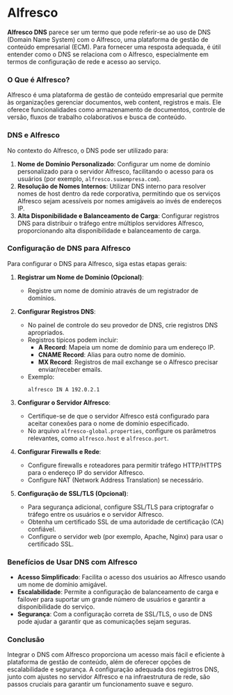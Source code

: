# Alfresco

**Alfresco DNS** parece ser um termo que pode referir-se ao uso de DNS (Domain Name System) com o Alfresco, uma plataforma de gestão de conteúdo empresarial (ECM). Para fornecer uma resposta adequada, é útil entender como o DNS se relaciona com o Alfresco, especialmente em termos de configuração de rede e acesso ao serviço.

### O Que é Alfresco?

Alfresco é uma plataforma de gestão de conteúdo empresarial que permite às organizações gerenciar documentos, web content, registros e mais. Ele oferece funcionalidades como armazenamento de documentos, controle de versão, fluxos de trabalho colaborativos e busca de conteúdo.

### DNS e Alfresco

No contexto do Alfresco, o DNS pode ser utilizado para:

1. **Nome de Domínio Personalizado**: Configurar um nome de domínio personalizado para o servidor Alfresco, facilitando o acesso para os usuários (por exemplo, `alfresco.suaempresa.com`).
2. **Resolução de Nomes Internos**: Utilizar DNS interno para resolver nomes de host dentro da rede corporativa, permitindo que os serviços Alfresco sejam acessíveis por nomes amigáveis ao invés de endereços IP.
3. **Alta Disponibilidade e Balanceamento de Carga**: Configurar registros DNS para distribuir o tráfego entre múltiplos servidores Alfresco, proporcionando alta disponibilidade e balanceamento de carga.

### Configuração de DNS para Alfresco

Para configurar o DNS para Alfresco, siga estas etapas gerais:

1. **Registrar um Nome de Domínio (Opcional)**:
   - Registre um nome de domínio através de um registrador de domínios.

2. **Configurar Registros DNS**:
   - No painel de controle do seu provedor de DNS, crie registros DNS apropriados.
   - Registros típicos podem incluir:
     - **A Record**: Mapeia um nome de domínio para um endereço IP.
     - **CNAME Record**: Alias para outro nome de domínio.
     - **MX Record**: Registros de mail exchange se o Alfresco precisar enviar/receber emails.
   - Exemplo:
     ```text
     alfresco IN A 192.0.2.1
     ```

3. **Configurar o Servidor Alfresco**:
   - Certifique-se de que o servidor Alfresco está configurado para aceitar conexões para o nome de domínio especificado.
   - No arquivo `alfresco-global.properties`, configure os parâmetros relevantes, como `alfresco.host` e `alfresco.port`.

4. **Configurar Firewalls e Rede**:
   - Configure firewalls e roteadores para permitir tráfego HTTP/HTTPS para o endereço IP do servidor Alfresco.
   - Configure NAT (Network Address Translation) se necessário.

5. **Configuração de SSL/TLS (Opcional)**:
   - Para segurança adicional, configure SSL/TLS para criptografar o tráfego entre os usuários e o servidor Alfresco.
   - Obtenha um certificado SSL de uma autoridade de certificação (CA) confiável.
   - Configure o servidor web (por exemplo, Apache, Nginx) para usar o certificado SSL.

### Benefícios de Usar DNS com Alfresco

- **Acesso Simplificado**: Facilita o acesso dos usuários ao Alfresco usando um nome de domínio amigável.
- **Escalabilidade**: Permite a configuração de balanceamento de carga e failover para suportar um grande número de usuários e garantir a disponibilidade do serviço.
- **Segurança**: Com a configuração correta de SSL/TLS, o uso de DNS pode ajudar a garantir que as comunicações sejam seguras.

### Conclusão

Integrar o DNS com Alfresco proporciona um acesso mais fácil e eficiente à plataforma de gestão de conteúdo, além de oferecer opções de escalabilidade e segurança. A configuração adequada dos registros DNS, junto com ajustes no servidor Alfresco e na infraestrutura de rede, são passos cruciais para garantir um funcionamento suave e seguro.